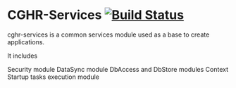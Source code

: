 CGHR-Services  [![Build Status](https://travis-ci.org/cghr/cghr-services.png?branch=master)](https://travis-ci.org/cghr/cghr-services)
=============


cghr-services is a common services module used as a base to create applications.

It includes

Security module
DataSync module
DbAccess and DbStore modules
Context Startup tasks execution module